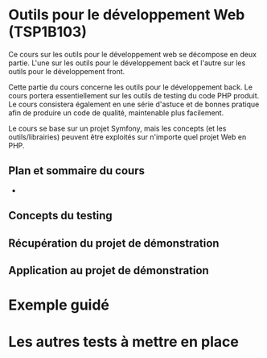 # Outils pour le développement Web (TSP1B103)

Ce cours sur les outils pour le développement web se décompose en deux partie. L'une sur les outils pour le développement back et l'autre sur les outils pour le développement front.

Cette partie du cours concerne les outils pour le développement back. Le cours portera essentiellement sur les outils de testing du code PHP produit.
Le cours consistera également en une série d'astuce et de bonnes pratique afin de produire un code de qualité, maintenable plus facilement.

Le cours se base sur un projet Symfony, mais les concepts (et les outils/librairies) peuvent être exploités sur n'importe quel projet Web en PHP.

## Plan et sommaire du cours

* [](concepts)

## Concepts du testing

## Récupération du projet de démonstration

## Application au projet de démonstration

# Exemple guidé

# Les autres tests à mettre en place


